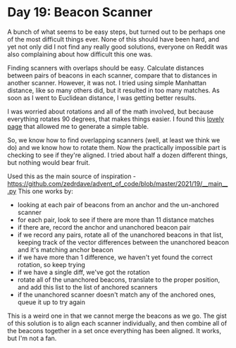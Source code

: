 # Day 19: Beacon Scanner

A bunch of what seems to be easy steps, but turned out to be perhaps one of the most difficult things ever. None of this should have been hard, and yet not only did I not find any really good solutions, everyone on Reddit was also complaining about how difficult this one was.

Finding scanners with overlaps should be easy. Calculate distances between pairs of beacons in each scanner, compare that to distances in another scanner. However, it was not. I tried using simple Manhattan distance, like so many others did, but it resulted in too many matches. As soon as I went to Euclidean distance, I was getting better results.

I was worried about rotations and all of the math involved, but because everything rotates 90 degrees, that makes things easier. I found this [lovely page](https://www.euclideanspace.com/maths/geometry/rotations/conversions/eulerToMatrix/examples/index.htm) that allowed me to generate a simple table.

So, we know how to find overlapping scanners (well, at least we think we do) and we know how to rotate them. Now the practically impossible part is checking to see if they're aligned. I tried about half a dozen different things, but nothing would bear fruit.

Used this as the main source of inspiration - https://github.com/zedrdave/advent_of_code/blob/master/2021/19/__main__.py
This one works by:
* looking at each pair of beacons from an anchor and the un-anchored scanner
* for each pair, look to see if there are more than 11 distance matches
* if there are, record the anchor and unanchored beacon pair
* if we record any pairs, rotate all of the unanchored beacons in that list, keeping track of the vector differences between the unanchored beacon and it's matching anchor beacon
* if we have more than 1 difference, we haven't yet found the correct rotation, so keep trying
* if we have a single diff, we've got the rotation
* rotate all of the unanchored beacons, translate to the proper position, and add this list to the list of anchored scanners
* if the unanchored scanner doesn't match any of the anchored ones, queue it up to try again

This is a weird one in that we cannot merge the beacons as we go. The gist of this solution is to align each scanner individually, and then combine all of the beacons together in a set once everything has been aligned. It works, but I'm not a fan.
